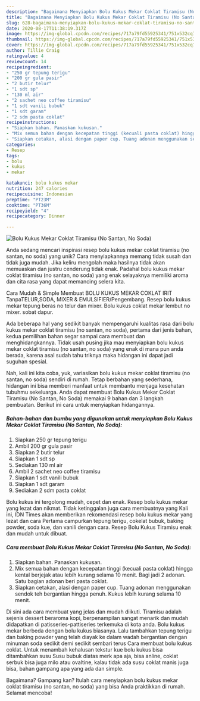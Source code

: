 ```yaml
---
description: "Bagaimana Menyiapkan Bolu Kukus Mekar Coklat Tiramisu (No Santan, No Soda) Anti Gagal"
title: "Bagaimana Menyiapkan Bolu Kukus Mekar Coklat Tiramisu (No Santan, No Soda) Anti Gagal"
slug: 628-bagaimana-menyiapkan-bolu-kukus-mekar-coklat-tiramisu-no-santan-no-soda-anti-gagal
date: 2020-08-17T11:38:19.317Z
image: https://img-global.cpcdn.com/recipes/717a79fd55925341/751x532cq70/bolu-kukus-mekar-coklat-tiramisu-no-santan-no-soda-foto-resep-utama.jpg
thumbnail: https://img-global.cpcdn.com/recipes/717a79fd55925341/751x532cq70/bolu-kukus-mekar-coklat-tiramisu-no-santan-no-soda-foto-resep-utama.jpg
cover: https://img-global.cpcdn.com/recipes/717a79fd55925341/751x532cq70/bolu-kukus-mekar-coklat-tiramisu-no-santan-no-soda-foto-resep-utama.jpg
author: Tillie Craig
ratingvalue: 4
reviewcount: 14
recipeingredient:
- "250 gr tepung terigu"
- "200 gr gula pasir"
- "2 butir telur"
- "1 sdt sp"
- "130 ml air"
- "2 sachet neo coffee tiramisu"
- "1 sdt vanili bubuk"
- "1 sdt garam"
- "2 sdm pasta coklat"
recipeinstructions:
- "Siapkan bahan. Panaskan kukusan."
- "Mix semua bahan dengan kecepatan tinggi (kecuali pasta coklat) hingga kental berjejak atau lebih kurang selama 10 menit. Bagi jadi 2 adonan. Satu bagian adonan beri pasta coklat."
- "Siapkan cetakan, alasi dengan paper cup. Tuang adonan menggunakan sendok teh bergantian hingga penuh. Kukus lebih kurang selama 10 menit."
categories:
- Resep
tags:
- bolu
- kukus
- mekar

katakunci: bolu kukus mekar 
nutrition: 247 calories
recipecuisine: Indonesian
preptime: "PT23M"
cooktime: "PT36M"
recipeyield: "4"
recipecategory: Dinner

---
```



![Bolu Kukus Mekar Coklat Tiramisu (No Santan, No Soda)](https://img-global.cpcdn.com/recipes/717a79fd55925341/751x532cq70/bolu-kukus-mekar-coklat-tiramisu-no-santan-no-soda-foto-resep-utama.jpg)

Anda sedang mencari inspirasi resep bolu kukus mekar coklat tiramisu (no santan, no soda) yang unik? Cara menyiapkannya memang tidak susah dan tidak juga mudah. Jika keliru mengolah maka hasilnya tidak akan memuaskan dan justru cenderung tidak enak. Padahal bolu kukus mekar coklat tiramisu (no santan, no soda) yang enak selayaknya memiliki aroma dan cita rasa yang dapat memancing selera kita.

Cara Mudah &amp; Simple Membuat BOLU KUKUS MEKAR COKLAT IRIT TanpaTELUR,SODA, MIXER &amp; EMULSIFIER/Pengembang. Resep bolu kukus mekar tepung beras no telur dan mixer. Bolu kukus coklat mekar lembut no mixer. sobat dapur.

Ada beberapa hal yang sedikit banyak mempengaruhi kualitas rasa dari bolu kukus mekar coklat tiramisu (no santan, no soda), pertama dari jenis bahan, kedua pemilihan bahan segar sampai cara membuat dan menghidangkannya. Tidak usah pusing jika mau menyiapkan bolu kukus mekar coklat tiramisu (no santan, no soda) yang enak di mana pun anda berada, karena asal sudah tahu triknya maka hidangan ini dapat jadi suguhan spesial.


Nah, kali ini kita coba, yuk, variasikan bolu kukus mekar coklat tiramisu (no santan, no soda) sendiri di rumah. Tetap berbahan yang sederhana, hidangan ini bisa memberi manfaat untuk membantu menjaga kesehatan tubuhmu sekeluarga. Anda dapat membuat Bolu Kukus Mekar Coklat Tiramisu (No Santan, No Soda) memakai 9 bahan dan 3 langkah pembuatan. Berikut ini cara untuk menyiapkan hidangannya.

<!--inarticleads1-->

##### Bahan-bahan dan bumbu yang digunakan untuk menyiapkan Bolu Kukus Mekar Coklat Tiramisu (No Santan, No Soda):

1. Siapkan 250 gr tepung terigu
1. Ambil 200 gr gula pasir
1. Siapkan 2 butir telur
1. Siapkan 1 sdt sp
1. Sediakan 130 ml air
1. Ambil 2 sachet neo coffee tiramisu
1. Siapkan 1 sdt vanili bubuk
1. Siapkan 1 sdt garam
1. Sediakan 2 sdm pasta coklat


Bolu kukus ini tergolong mudah, cepet dan enak. Resep bolu kukus mekar yang lezat dan nikmat. Tidak ketinggalan juga cara membuatnya yang Kali ini, IDN Times akan memberikan rekomendasi resep bolu kukus mekar yang lezat dan cara Pertama campurkan tepung terigu, cokelat bubuk, baking powder, soda kue, dan vanili dengan cara. Resep Bolu Kukus Tiramisu enak dan mudah untuk dibuat. 

<!--inarticleads2-->

##### Cara membuat Bolu Kukus Mekar Coklat Tiramisu (No Santan, No Soda):

1. Siapkan bahan. Panaskan kukusan.
1. Mix semua bahan dengan kecepatan tinggi (kecuali pasta coklat) hingga kental berjejak atau lebih kurang selama 10 menit. Bagi jadi 2 adonan. Satu bagian adonan beri pasta coklat.
1. Siapkan cetakan, alasi dengan paper cup. Tuang adonan menggunakan sendok teh bergantian hingga penuh. Kukus lebih kurang selama 10 menit.


Di sini ada cara membuat yang jelas dan mudah diikuti. Tiramisu adalah sejenis dessert beraroma kopi, berpenampilan sangat menarik dan mudah didapatkan di patisseries-pattiseries terkemuka di kota anda. Bolu kukus mekar berbeda dengan bolu kukus biasanya. Lalu tambahkan tepung terigu dan baking powder yang telah diayak ke dalam wadah bergantian dengan minuman soda sedikit demi sedikit sembari terus Cara membuat bolu kukus coklat. Untuk menambah kehalusan tekstur kue bolu kukus bisa ditambahkan susu Susu bubuk diatas merk apa aja, bisa anline, coklat serbuk bisa juga milo atau ovaltine, kalau tidak ada susu coklat manis juga bisa, bahan gampang apa yang ada dan simple. 

Bagaimana? Gampang kan? Itulah cara menyiapkan bolu kukus mekar coklat tiramisu (no santan, no soda) yang bisa Anda praktikkan di rumah. Selamat mencoba!
